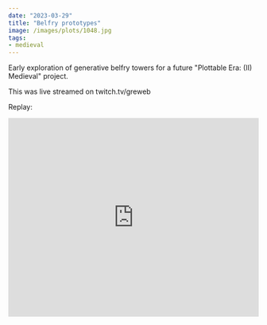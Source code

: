 ```yaml
---
date: "2023-03-29"
title: "Belfry prototypes"
image: /images/plots/1048.jpg
tags:
- medieval
---
```


Early exploration of generative belfry towers for a future "Plottable Era: (II) Medieval" project.

This was live streamed on twitch.tv/greweb

Replay:

<iframe width="100%" height="400" src="https://www.youtube.com/embed/1nEp-8GV8fo" title="YouTube video player" frameborder="0" allow="accelerometer; autoplay; clipboard-write; encrypted-media; gyroscope; picture-in-picture" allowfullscreen></iframe>